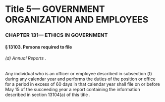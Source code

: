 
# Title 5— GOVERNMENT ORGANIZATION AND EMPLOYEES
### CHAPTER 131— ETHICS IN GOVERNMENT
#### § 13103. Persons required to file
###### (d) Annual Reports .

Any individual who is an officer or employee described in subsection (f) during any calendar year and performs the duties of the position or office for a period in excess of 60 days in that calendar year shall file on or before May 15 of the succeeding year a report containing the information described in section 13104(a) of this title .
